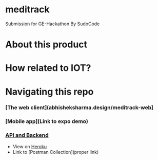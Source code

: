 # meditrack
Submission for GE-Hackathon
By SudoCode

# About this product

# How related to IOT? 

# Navigating this repo
### [The web client](abhisheksharma.design/meditrack-web]

### [Mobile app](Link to expo demo)


### [API and Backend](https://meditrack-api.herokuapp.com)
* View on [Heroku](https://meditrack-api.herokuapp.com)
* Link to [Postman Collection](proper link)

